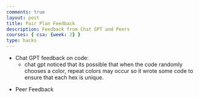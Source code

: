 ```yaml
---
comments: true
layout: post
title: Pair Plan Feedback
description: Feedback from Chat GPT and Peers
courses: { csa: {week: 2} }
type: hacks
---
```


- Chat GPT feedback on code:
    - chat gpt noticed that its possible that when the code randomly chooses a color, repeat colors may occur so it wrote some code to ensure that each hex is unique.
    
<script>
    document.getElementById('generate-palette-button').addEventListener('click', () => {
    const colorInput = document.getElementById('color-input').value.toLowerCase();
    const colorPalette = colorPalettes[colorInput] || colorPalettes.default;

    // Shuffle the colorPalette array to randomize the colors
    const shuffledPalette = shuffleArray(colorPalette);

    // Apply the shuffled colors to the UI elements
    for (let i = 0; i < colors.length; i++) {
        colors[i].setHex(shuffledPalette[i % shuffledPalette.length]);
    }
    });

    // Function to shuffle an array
    function shuffleArray(array) {
        const newArray = [...array];
        for (let i = newArray.length - 1; i > 0; i--) {
            const j = Math.floor(Math.random() * (i + 1));
            [newArray[i], newArray[j]] = [newArray[j], newArray[i]];
        }
        return newArray;
    }
</script>

- Peer Feedback
